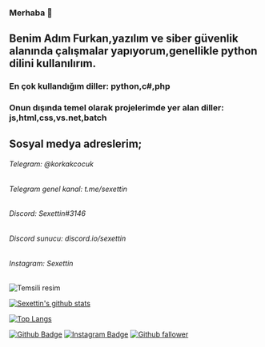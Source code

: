 ### Merhaba 👋
## Benim Adım Furkan,yazılım ve siber güvenlik alanında çalışmalar yapıyorum,genellikle python dilini kullanılırım.
### En çok kullandığım diller: python,c#,php
### Onun dışında temel olarak projelerimde yer alan diller: js,html,css,vs.net,batch
## Sosyal medya adreslerim;
###### Telegram: @korkakcocuk 
###### Telegram genel kanal: t.me/sexettin 
###### Discord: Sexettin#3146 
###### Discord sunucu: discord.io/sexettin
###### Instagram: Sexettin 

![Temsili resim](https://cdn.discordapp.com/avatars/793537088015433759/ec9931504762c788f856ab192d60a06e.png?size=256)

[![Sexettin's github stats](https://github-readme-stats.vercel.app/api?username=sexettin78&count_private=true&show_icons=true&theme=radical&hide_rank=false)](https://github.com/anuraghazra/github-readme-stats)

[![Top Langs](https://github-readme-stats.vercel.app/api/top-langs/?username=sexettin78)](https://github.com/anuraghazra/github-readme-stats)

[![Github Badge](https://img.shields.io/badge/-Github-000?style=quare&labelColor=000&logo=Github&logoColor=white&link=link)](https://github.com/sexettin78) 
[![Instagram Badge](https://img.shields.io/badge/-Instagram-C13584?style=flat-quare&labelColor=C13584&logo=instagram&logoColor=white&link=link)](https://instagram.com/sexettin) 
[![Github fallower](https://img.shields.io/github/followers/sexettin78?style=social)](https://github.com/sexettin78) 

